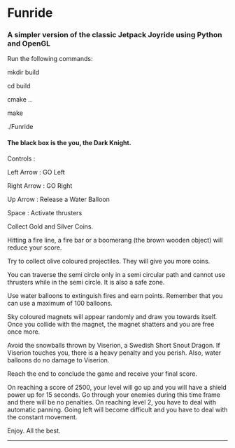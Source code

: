 # Funride

### A simpler version of the classic Jetpack Joyride using Python and OpenGL

Run the following commands:

mkdir build

cd build

cmake ..

make

./Funride

#### The black box is the you, the Dark Knight.

Controls :

Left Arrow : GO Left

Right Arrow : GO Right

Up Arrow : Release a Water Balloon

Space : Activate thrusters

Collect Gold and Silver Coins.

Hitting a fire line, a fire bar or a boomerang (the brown wooden object) will reduce your score.

Try to collect olive coloured projectiles. They will give you more coins.

You can traverse the semi circle only in a semi circular path and cannot use thrusters while in the semi circle. It is also a safe zone.

Use water balloons to extinguish fires and earn points. Remember that you can use a maximum of 100 balloons.

Sky coloured magnets will appear randomly and draw you towards itself. Once you collide with the magnet, the magnet shatters and you are free once more.

Avoid the snowballs thrown by Viserion, a Swedish Short Snout Dragon. If  Viserion touches you, there is a heavy penalty and you perish. Also, water balloons do no damage to Viserion.

Reach the end to conclude the game and receive your final score.

On reaching a score of 2500, your level will go up and you will have a shield power up for 15 seconds. Go through your enemies during this time frame and there will be no penalties. On reaching level 2, you have to deal with automatic panning. Going left will become difficult and you have to deal with the constant movement.

Enjoy. All the best.

---
